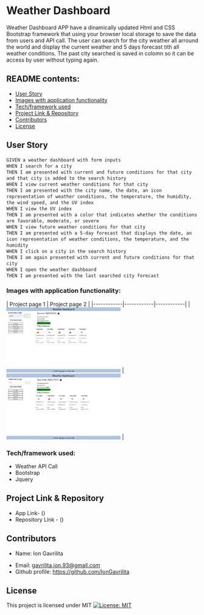 # Weather Dashboard
Weather Dashboard APP have a dinamically updated Html and CSS Bootstrap framework that using your browser local storage to save the data from users and API call. The user can search for the city weather all arround the world and display the current weather and 5 days forecast tith all weather conditions. The past city searched is saved in colomn so it can be access by user without typing again.
## README contents:

* [User Story](#User-Story)
* [Images with application functionality](#Images-with-application-functionality)
* [Tech/framework used](#Tech/framework-used)
* [Project Link & Repository](#Project-Link-&-Repository)
* [Contributors](#Contributors)
* [License](#License)

## User Story
```
GIVEN a weather dashboard with form inputs
WHEN I search for a city
THEN I am presented with current and future conditions for that city and that city is added to the search history
WHEN I view current weather conditions for that city
THEN I am presented with the city name, the date, an icon representation of weather conditions, the temperature, the humidity, the wind speed, and the UV index
WHEN I view the UV index
THEN I am presented with a color that indicates whether the conditions are favorable, moderate, or severe
WHEN I view future weather conditions for that city
THEN I am presented with a 5-day forecast that displays the date, an icon representation of weather conditions, the temperature, and the humidity
WHEN I click on a city in the search history
THEN I am again presented with current and future conditions for that city
WHEN I open the weather dashboard
THEN I am presented with the last searched city forecast
```
### Images with application functionality:

| Project page 1   | Project page 2 | 
|------------|------------|------------|
| <img src="images/App-img.png" width="300"> | <img src="images/Func-img.png" width="300"> |

### Tech/framework used:
* Weather API Call
* Bootstrap
* Jquery
    

## Project Link & Repository
- App Link- ()
- Repository Link - ()

## Contributors
* Name: Ion Gavrilita
- Email: gavrilita.ion.93@gmail.com
- Github profile: https://github.com/IonGavrilita
## License
This project is licensed under MIT
[![License: MIT](https://img.shields.io/badge/License-MIT-yellow.svg)](https://opensource.org/licenses/MIT)


